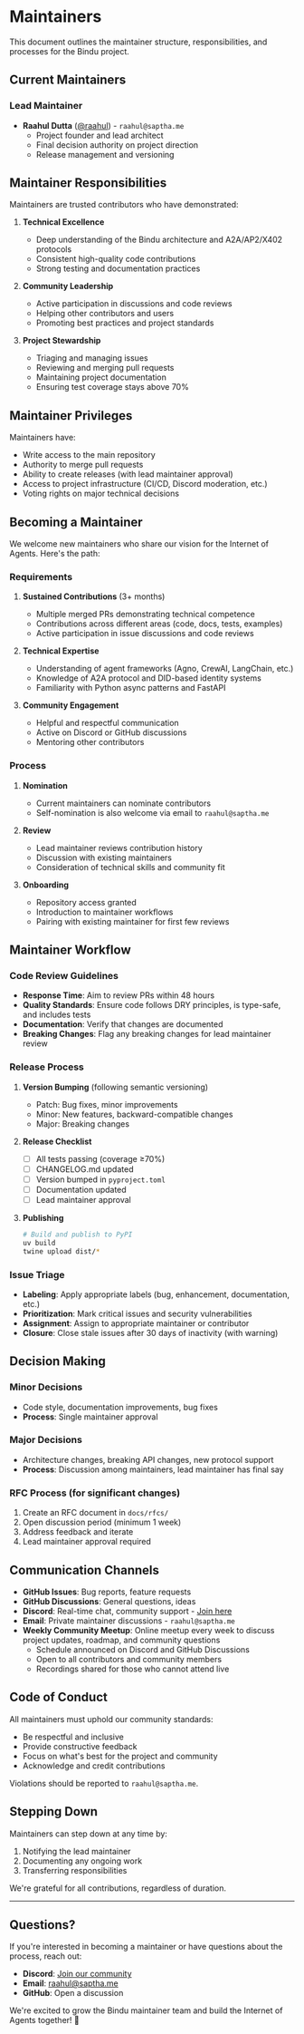 # Maintainers

This document outlines the maintainer structure, responsibilities, and processes for the Bindu project.

## Current Maintainers

### Lead Maintainer

- **Raahul Dutta** ([@raahul](https://github.com/raahul)) - `raahul@saptha.me`
  - Project founder and lead architect
  - Final decision authority on project direction
  - Release management and versioning


## Maintainer Responsibilities

Maintainers are trusted contributors who have demonstrated:

1. **Technical Excellence**
   - Deep understanding of the Bindu architecture and A2A/AP2/X402 protocols
   - Consistent high-quality code contributions
   - Strong testing and documentation practices

2. **Community Leadership**
   - Active participation in discussions and code reviews
   - Helping other contributors and users
   - Promoting best practices and project standards

3. **Project Stewardship**
   - Triaging and managing issues
   - Reviewing and merging pull requests
   - Maintaining project documentation
   - Ensuring test coverage stays above 70%

## Maintainer Privileges

Maintainers have:

- Write access to the main repository
- Authority to merge pull requests
- Ability to create releases (with lead maintainer approval)
- Access to project infrastructure (CI/CD, Discord moderation, etc.)
- Voting rights on major technical decisions

## Becoming a Maintainer

We welcome new maintainers who share our vision for the Internet of Agents. Here's the path:

### Requirements

1. **Sustained Contributions** (3+ months)
   - Multiple merged PRs demonstrating technical competence
   - Contributions across different areas (code, docs, tests, examples)
   - Active participation in issue discussions and code reviews

2. **Technical Expertise**
   - Understanding of agent frameworks (Agno, CrewAI, LangChain, etc.)
   - Knowledge of A2A protocol and DID-based identity systems
   - Familiarity with Python async patterns and FastAPI

3. **Community Engagement**
   - Helpful and respectful communication
   - Active on Discord or GitHub discussions
   - Mentoring other contributors

### Process

1. **Nomination**
   - Current maintainers can nominate contributors
   - Self-nomination is also welcome via email to `raahul@saptha.me`

2. **Review**
   - Lead maintainer reviews contribution history
   - Discussion with existing maintainers
   - Consideration of technical skills and community fit

3. **Onboarding**
   - Repository access granted
   - Introduction to maintainer workflows
   - Pairing with existing maintainer for first few reviews

## Maintainer Workflow

### Code Review Guidelines

- **Response Time**: Aim to review PRs within 48 hours
- **Quality Standards**: Ensure code follows DRY principles, is type-safe, and includes tests
- **Documentation**: Verify that changes are documented
- **Breaking Changes**: Flag any breaking changes for lead maintainer review

### Release Process

1. **Version Bumping** (following semantic versioning)
   - Patch: Bug fixes, minor improvements
   - Minor: New features, backward-compatible changes
   - Major: Breaking changes

2. **Release Checklist**
   - [ ] All tests passing (coverage ≥70%)
   - [ ] CHANGELOG.md updated
   - [ ] Version bumped in `pyproject.toml`
   - [ ] Documentation updated
   - [ ] Lead maintainer approval

3. **Publishing**
   ```bash
   # Build and publish to PyPI
   uv build
   twine upload dist/*
   ```

### Issue Triage

- **Labeling**: Apply appropriate labels (bug, enhancement, documentation, etc.)
- **Prioritization**: Mark critical issues and security vulnerabilities
- **Assignment**: Assign to appropriate maintainer or contributor
- **Closure**: Close stale issues after 30 days of inactivity (with warning)

## Decision Making

### Minor Decisions
- Code style, documentation improvements, bug fixes
- **Process**: Single maintainer approval

### Major Decisions
- Architecture changes, breaking API changes, new protocol support
- **Process**: Discussion among maintainers, lead maintainer has final say

### RFC Process (for significant changes)
1. Create an RFC document in `docs/rfcs/`
2. Open discussion period (minimum 1 week)
3. Address feedback and iterate
4. Lead maintainer approval required

## Communication Channels

- **GitHub Issues**: Bug reports, feature requests
- **GitHub Discussions**: General questions, ideas
- **Discord**: Real-time chat, community support - [Join here](https://discord.gg/3w5zuYUuwt)
- **Email**: Private maintainer discussions - `raahul@saptha.me`
- **Weekly Community Meetup**: Online meetup every week to discuss project updates, roadmap, and community questions
  - Schedule announced on Discord and GitHub Discussions
  - Open to all contributors and community members
  - Recordings shared for those who cannot attend live

## Code of Conduct

All maintainers must uphold our community standards:

- Be respectful and inclusive
- Provide constructive feedback
- Focus on what's best for the project and community
- Acknowledge and credit contributions

Violations should be reported to `raahul@saptha.me`.

## Stepping Down

Maintainers can step down at any time by:
1. Notifying the lead maintainer
2. Documenting any ongoing work
3. Transferring responsibilities

We're grateful for all contributions, regardless of duration.

---

## Questions?

If you're interested in becoming a maintainer or have questions about the process, reach out:

- **Discord**: [Join our community](https://discord.gg/3w5zuYUuwt)
- **Email**: raahul@saptha.me
- **GitHub**: Open a discussion

We're excited to grow the Bindu maintainer team and build the Internet of Agents together! 🌻
